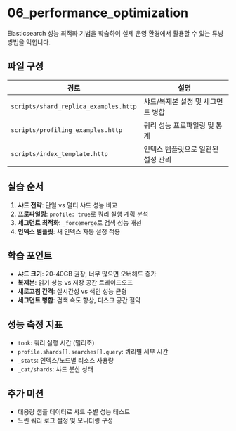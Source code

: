 # 06_performance_optimization

Elasticsearch 성능 최적화 기법을 학습하여 실제 운영 환경에서 활용할 수 있는 튜닝 방법을 익힙니다.

## 파일 구성
| 경로 | 설명 |
|------|------|
| `scripts/shard_replica_examples.http` | 샤드/복제본 설정 및 세그먼트 병합 |
| `scripts/profiling_examples.http` | 쿼리 성능 프로파일링 및 통계 |
| `scripts/index_template.http` | 인덱스 템플릿으로 일관된 설정 관리 |

## 실습 순서
1. **샤드 전략**: 단일 vs 멀티 샤드 성능 비교
2. **프로파일링**: `profile: true`로 쿼리 실행 계획 분석
3. **세그먼트 최적화**: `_forcemerge`로 검색 성능 개선
4. **인덱스 템플릿**: 새 인덱스 자동 설정 적용

## 학습 포인트
- **샤드 크기**: 20-40GB 권장, 너무 많으면 오버헤드 증가
- **복제본**: 읽기 성능 vs 저장 공간 트레이드오프
- **새로고침 간격**: 실시간성 vs 색인 성능 균형
- **세그먼트 병합**: 검색 속도 향상, 디스크 공간 절약

## 성능 측정 지표
- `took`: 쿼리 실행 시간 (밀리초)
- `profile.shards[].searches[].query`: 쿼리별 세부 시간
- `_stats`: 인덱스/노드별 리소스 사용량
- `_cat/shards`: 샤드 분산 상태

## 추가 미션
- 대용량 샘플 데이터로 샤드 수별 성능 테스트
- 느린 쿼리 로그 설정 및 모니터링 구성